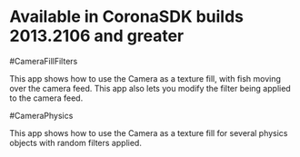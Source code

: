 Available in CoronaSDK builds 2013.2106 and greater
==================

#CameraFillFilters 

This app shows how to use the Camera as a texture fill, with fish moving over the camera feed. This app also lets you modify the filter being applied to the camera feed.

#CameraPhysics

This app shows how to use the Camera as a texture fill for several physics objects with random filters applied.
